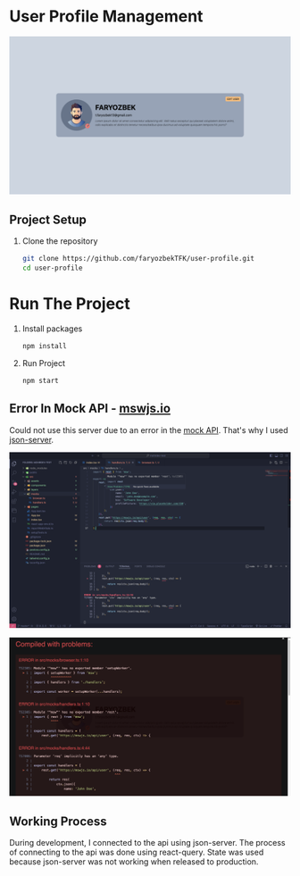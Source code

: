 # User Profile Management

![This is an image](https://github.com/faryozbekTFK/user-profile/blob/master/src/assets/images/user-page.png)

## Project Setup

1. Clone the repository
   ```bash
   git clone https://github.com/faryozbekTFK/user-profile.git
   cd user-profile
   ```

# Run The Project

1. Install packages
   ```bash
   npm install
   ```
2. Run Project
   ```bash
   npm start
   ```

## Error In Mock API - [mswjs.io](https://mswjs.io/)

Could not use this server due to an error in the [mock API](https://mswjs.io/). That's why I used [json-server](https://www.npmjs.com/package/json-server).

![This is an image](https://github.com/faryozbekTFK/user-profile/blob/master/src/assets/images/errors/error-2.png)

![This is an image](https://github.com/faryozbekTFK/user-profile/blob/master/src/assets/images/errors/error-1.png)

## Working Process

During development, I connected to the api using json-server. The process of connecting to the api was done using react-query. State was used because json-server was not working when released to production.
